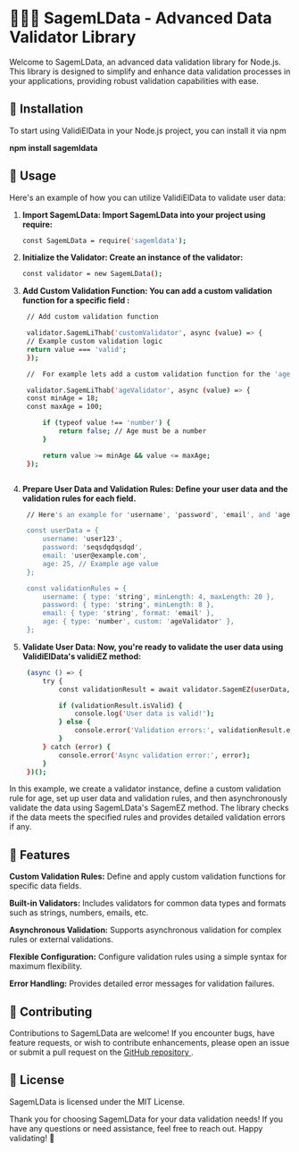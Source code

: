 # 👨🏻‍💻 SagemLData - Advanced Data Validator Library

Welcome to SagemLData, an advanced data validation library for Node.js. This library is designed to simplify and enhance data validation processes in your applications, providing robust validation capabilities with ease.


## 🚀 Installation

To start using ValidiElData in your Node.js project, you can install it via npm

**npm install sagemldata**

## 🔧 Usage

Here's an example of how you can utilize ValidiElData to validate user data:

1. **Import SagemLData: Import SagemLData into your project using require:**

   ```bash
   const SagemLData = require('sagemldata');

2. **Initialize the Validator: Create an instance of the validator:**
   
   ```bash
   const validator = new SagemLData();
   
3. **Add Custom Validation Function: You can add a custom validation function for a specific field :**

   ```bash   
    // Add custom validation function

    validator.SagemLiThab('customValidator', async (value) => {
    // Example custom validation logic
    return value === 'valid';
    });

    //  For example lets add a custom validation function for the 'age' field:

    validator.SagemLiThab('ageValidator', async (value) => {
    const minAge = 18;
    const maxAge = 100;

        if (typeof value !== 'number') {
            return false; // Age must be a number
        }

        return value >= minAge && value <= maxAge;
    });



4. **Prepare User Data and Validation Rules: Define your user data and the validation rules for each field.**

   ```bash
    // Here's an example for 'username', 'password', 'email', and 'age' Which Are Already Default Validated:

    const userData = {
        username: 'user123',
        password: 'seqsdqdqsdqd',
        email: 'user@example.com',
        age: 25, // Example age value
    };

    const validationRules = {
        username: { type: 'string', minLength: 4, maxLength: 20 },
        password: { type: 'string', minLength: 8 },
        email: { type: 'string', format: 'email' },
        age: { type: 'number', custom: 'ageValidator' },
    };

5. **Validate User Data: Now, you're ready to validate the user data using ValidiElData's validiEZ method:**

   ```bash
    (async () => {
        try {
            const validationResult = await validator.SagemEZ(userData, validationRules);

            if (validationResult.isValid) {
                console.log('User data is valid!');
            } else {
                console.error('Validation errors:', validationResult.errors);
            }
        } catch (error) {
            console.error('Async validation error:', error);
        }
    })();

In this example, we create a validator instance, define a custom validation rule for age, set up user data and validation rules, and then asynchronously validate the data using SagemLData's SagemEZ method. The library checks if the data meets the specified rules and provides detailed validation errors if any.

## 🌟 Features

  **Custom Validation Rules:**
    Define and apply custom validation functions for specific data fields.

  **Built-in Validators:**
    Includes validators for common data types and formats such as strings, numbers, emails, etc.

  **Asynchronous Validation:** 
    Supports asynchronous validation for complex rules or external validations.

  **Flexible Configuration:**
    Configure validation rules using a simple syntax for maximum flexibility.
    
  **Error Handling:** 
    Provides detailed error messages for validation failures.

## 🤝 Contributing

Contributions to SagemLData are welcome! If you encounter bugs, have feature requests, or wish to contribute enhancements, please open an issue or submit a pull request on the [GitHub repository ](https://github.com/sprdgx/SagemLData).

## 📄 License

SagemLData is licensed under the MIT License.

Thank you for choosing SagemLData for your data validation needs! If you have any questions or need assistance, feel free to reach out. Happy validating! 🚀
